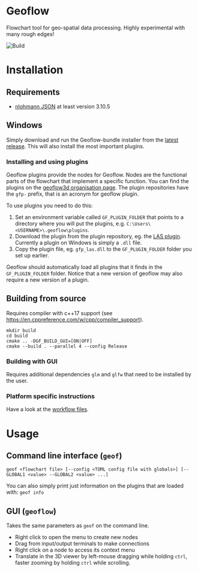 # Geoflow
Flowchart tool for geo-spatial data processing. Highly experimental with many rough edges!

![Build](https://github.com/geoflow3d/geoflow/workflows/Build/badge.svg)

# Installation
## Requirements
+ [nlohmann JSON](https://github.com/nlohmann/json/releases) at least version 3.10.5

## Windows
Simply download and run the Geoflow-bundle installer from the [latest release](https://github.com/geoflow3d/geoflow-bundle/releases/latest). This will also install the most important plugins.

### Installing and using plugins
Geoflow plugins provide the nodes for Geoflow. Nodes are the functional parts of the flowchart that implement a specific function. You can find the plugins on the [geoflow3d organisation page](https://github.com/geoflow3d). The plugin repositories have the `gfp-` prefix, that is an acronym for geoflow plugin.

To use plugins you need to do this:

1. Set an environment variable called `GF_PLUGIN_FOLDER` that points to a directory where you will put the plugins, e.g. `C:\Users\<USERNAME>\.geoflow\plugins`.
2. Download the plugin from the plugin repository, eg. the [LAS plugin](https://github.com/geoflow3d/gfp-las/releases/latest). Currently a plugin on Windows is simply a `.dll` file.
3. Copy the plugin file, eg. `gfp_las.dll` to the `GF_PLUGIN_FOLDER` folder you set up earlier.

Geoflow should automatically load all plugins that it finds in the `GF_PLUGIN_FOLDER` folder. Notice that a new version of geoflow may also require a new version of a plugin.

## Building from source
Requires compiler with c++17 support  (see https://en.cppreference.com/w/cpp/compiler_support).

```
mkdir build
cd build
cmake .. -DGF_BUILD_GUI=[ON|OFF]
cmake --build . --parallel 4 --config Release
```

### Building with GUI
Requires additional dependencies `glm` and `glfw` that need to be installed by the user.

### Platform specific instructions
Have a look at the [workflow files](https://github.com/tudelft3d/geoflow/tree/master/.github/workflows).

# Usage
## Command line interface (`geof`)
`geof <flowchart file> [--config <TOML config file with globals>] [--GLOBAL1 <value> --GLOBAL2 <value> ...]`

You can also simply print just information on the plugins that are loaded with:
`geof info`

## GUI (`geoflow`)
Takes the same parameters as `geof` on the command line.

- Right click to open the menu to create new nodes
- Drag from input/output terminals to make connections
- Right click on a node to access its context menu
- Translate in the 3D viewer by left-mouse dragging while holding `ctrl`, faster zooming by holding `ctrl` while scrolling.
